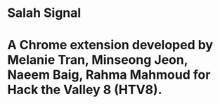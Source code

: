# Salah Signal
 
# A Chrome extension developed by Melanie Tran, Minseong Jeon, Naeem Baig, Rahma Mahmoud for Hack the Valley 8 (HTV8).